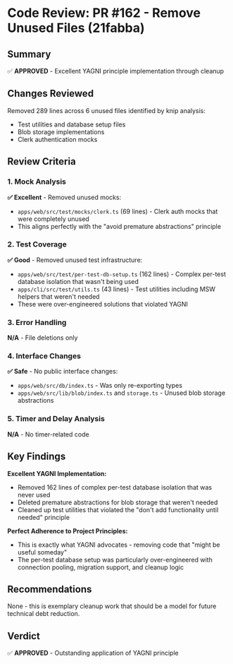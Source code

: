 # Code Review: PR #162 - Remove Unused Files (21fabba)

## Summary
✅ **APPROVED** - Excellent YAGNI principle implementation through cleanup

## Changes Reviewed
Removed 289 lines across 6 unused files identified by knip analysis:
- Test utilities and database setup files
- Blob storage implementations
- Clerk authentication mocks

## Review Criteria

### 1. Mock Analysis
**✅ Excellent** - Removed unused mocks:
- `apps/web/src/test/mocks/clerk.ts` (69 lines) - Clerk auth mocks that were completely unused
- This aligns perfectly with the "avoid premature abstractions" principle

### 2. Test Coverage
**✅ Good** - Removed unused test infrastructure:
- `apps/web/src/test/per-test-db-setup.ts` (162 lines) - Complex per-test database isolation that wasn't being used
- `apps/cli/src/test/utils.ts` (43 lines) - Test utilities including MSW helpers that weren't needed
- These were over-engineered solutions that violated YAGNI

### 3. Error Handling  
**N/A** - File deletions only

### 4. Interface Changes
**✅ Safe** - No public interface changes:
- `apps/web/src/db/index.ts` - Was only re-exporting types
- `apps/web/src/lib/blob/index.ts` and `storage.ts` - Unused blob storage abstractions

### 5. Timer and Delay Analysis
**N/A** - No timer-related code

## Key Findings

**Excellent YAGNI Implementation:**
- Removed 162 lines of complex per-test database isolation that was never used
- Deleted premature abstractions for blob storage that weren't needed
- Cleaned up test utilities that violated the "don't add functionality until needed" principle

**Perfect Adherence to Project Principles:**
- This is exactly what YAGNI advocates - removing code that "might be useful someday"
- The per-test database setup was particularly over-engineered with connection pooling, migration support, and cleanup logic

## Recommendations
None - this is exemplary cleanup work that should be a model for future technical debt reduction.

## Verdict
✅ **APPROVED** - Outstanding application of YAGNI principle